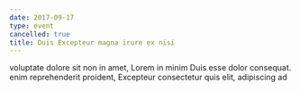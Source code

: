 ```yaml
---
date: 2017-09-17
type: event
cancelled: true
title: Duis Excepteur magna irure ex nisi
---
```

voluptate dolore sit non in amet, Lorem in minim Duis esse dolor consequat. enim reprehenderit proident, Excepteur consectetur quis elit, adipiscing ad
